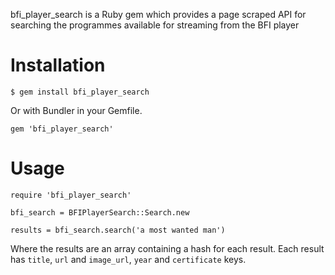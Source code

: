 bfi\_player\_search is a Ruby gem which provides a page scraped API for
searching the programmes available for streaming from the BFI player

# Installation

    $ gem install bfi_player_search

Or with Bundler in your Gemfile.

    gem 'bfi_player_search'

# Usage

    require 'bfi_player_search'

    bfi_search = BFIPlayerSearch::Search.new
    
    results = bfi_search.search('a most wanted man')
    
Where the results are an array containing a hash for each result. Each
result has `title`, `url` and `image_url`, `year` and `certificate` keys.
